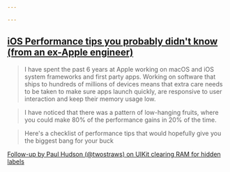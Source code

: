 ```yaml
---

---
```

## [iOS Performance tips you probably didn't know (from an ex-Apple engineer)](http://fadel.io/blog/posts/ios-performance-tips-you-didnt-know/)
> I have spent the past 6 years at Apple working on macOS and iOS system frameworks and first party apps. Working on software that ships to hundreds of millions of devices means that extra care needs to be taken to make sure apps launch quickly, are responsive to user interaction and keep their memory usage low.

> I have noticed that there was a pattern of low-hanging fruits, where you could make 80% of the performance gains in 20% of the time.

> Here's a checklist of performance tips that would hopefully give you the biggest bang for your buck

[Follow-up by Paul Hudson (@twostraws) on UIKit clearing RAM for hidden labels](https://twitter.com/twostraws/status/1229808091908255744)